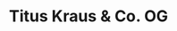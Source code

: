 ---
title: "Titus Kraus & Co. OG"
url: /neusiedl-am-see/titus-kraus-und-co-og/
shop: Kamine & Öfen
---
